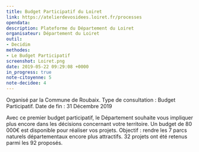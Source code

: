 ```yaml
---
title: Budget Participatif du Loiret
link: https://atelierdevosidees.loiret.fr/processes
opendata: 
description: Plateforme du Département du Loiret
organisateur: Département du Loiret
outil: 
- Decidim
methodes:
- Le Budget Participatif
screenshot: Loiret.png
date: 2019-05-22 09:29:08 +0000
in_progress: true
note-citoyenne: 5
note-decidee: 4
---
```


Organisé par la Commune de Roubaix. Type de consultation : Budget Participatif.
Date de fin : 31 Décembre 2019 

Avec ce premier budget participatif, le Département souhaite vous impliquer plus encore dans les décisions concernant votre territoire. Un budget de 80 000€ est disponible pour réaliser vos projets. Objectif : rendre les 7 parcs naturels départementaux encore plus attractifs. 32 projets ont été retenus parmi les 92 proposés. 
